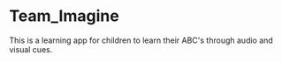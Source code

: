 # Team_Imagine
This is a learning app for children to learn their ABC's through audio and visual cues.
